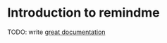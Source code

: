 # Introduction to remindme

TODO: write [great documentation](http://jacobian.org/writing/what-to-write/)
